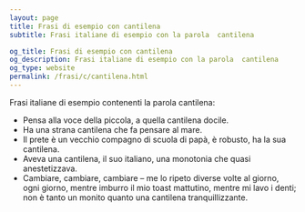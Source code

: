 ```yaml
---
layout: page
title: Frasi di esempio con cantilena 
subtitle: Frasi italiane di esempio con la parola  cantilena

og_title: Frasi di esempio con cantilena 
og_description: Frasi italiane di esempio con la parola  cantilena
og_type: website
permalink: /frasi/c/cantilena.html
---
```


Frasi italiane di esempio contenenti la parola cantilena:


- Pensa alla voce della piccola, a quella cantilena docile.
- Ha una strana cantilena che fa pensare al mare.
- Il prete è un vecchio compagno di scuola di papà, è robusto, ha la sua cantilena.
- Aveva una cantilena, il suo italiano, una monotonia che quasi anestetizzava.
- Cambiare, cambiare, cambiare – me lo ripeto diverse volte al giorno, ogni giorno, mentre imburro il mio toast mattutino, mentre mi lavo i denti; non è tanto un monito quanto una cantilena tranquillizzante.
